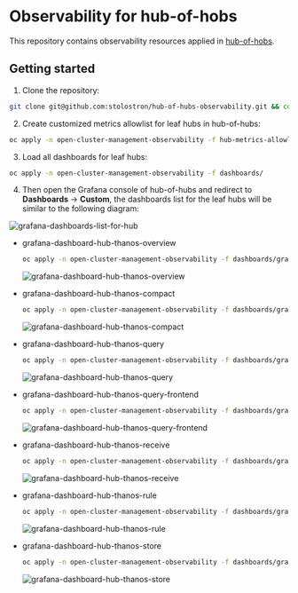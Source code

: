 # Observability for hub-of-hobs

This repository contains observability resources applied in [hub-of-hobs](https://github.com/stolostron/hub-of-hubs).

## Getting started

1. Clone the repository:

```bash
git clone git@github.com:stolostron/hub-of-hubs-observability.git && cd hub-of-hubs-observability
```

2. Create customized metrics allowlist for leaf hubs in hub-of-hubs:

```bash
oc apply -n open-cluster-management-observability -f hub-metrics-allowlist.yaml
```

3. Load all dashboards for leaf hubs:

```bash
oc apply -n open-cluster-management-observability -f dashboards/
```

4. Then open the Grafana console of hub-of-hubs and redirect to **Dashboards** -> **Custom**, the dashboards list for the leaf hubs will be similar to the following diagram:

![grafana-dashboards-list-for-hub](./images/grafana-dashboards-list-for-hub.png)

- grafana-dashboard-hub-thanos-overview

  ```bash
  oc apply -n open-cluster-management-observability -f dashboards/grafana-dashboard-hub-thanos-overview.yaml
  ```

  ![grafana-dashboard-hub-thanos-overview](./images/grafana-dashboard-hub-thanos-overview.png)

- grafana-dashboard-hub-thanos-compact

  ```bash
  oc apply -n open-cluster-management-observability -f dashboards/grafana-dashboard-hub-thanos-compact.yaml
  ```

  ![grafana-dashboard-hub-thanos-compact](./images/grafana-dashboard-hub-thanos-compact.png)

- grafana-dashboard-hub-thanos-query

  ```bash
  oc apply -n open-cluster-management-observability -f dashboards/grafana-dashboard-hub-thanos-query.yaml
  ```

  ![grafana-dashboard-hub-thanos-query](./images/grafana-dashboard-hub-thanos-query.png)

- grafana-dashboard-hub-thanos-query-frontend

  ```bash
  oc apply -n open-cluster-management-observability -f dashboards/grafana-dashboard-hub-thanos-query-frontend.yaml
  ```

  ![grafana-dashboard-hub-thanos-query-frontend](./images/grafana-dashboard-hub-thanos-query-frontend.png)

- grafana-dashboard-hub-thanos-receive

  ```bash
  oc apply -n open-cluster-management-observability -f dashboards/grafana-dashboard-hub-thanos-receive.yaml
  ```

  ![grafana-dashboard-hub-thanos-receive](./images/grafana-dashboard-hub-thanos-receive.png)

- grafana-dashboard-hub-thanos-rule

  ```bash
  oc apply -n open-cluster-management-observability -f dashboards/grafana-dashboard-hub-thanos-rule.yaml
  ```

  ![grafana-dashboard-hub-thanos-rule](./images/grafana-dashboard-hub-thanos-rule.png)

- grafana-dashboard-hub-thanos-store

  ```bash
  oc apply -n open-cluster-management-observability -f dashboards/grafana-dashboard-hub-thanos-store.yaml
  ```

  ![grafana-dashboard-hub-thanos-store](./images/grafana-dashboard-hub-thanos-store.png)


